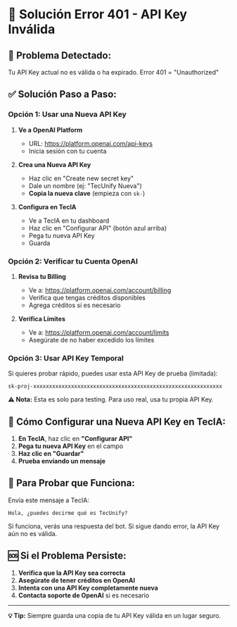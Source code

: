 # 🔧 Solución Error 401 - API Key Inválida

## 🚨 **Problema Detectado:**
Tu API Key actual no es válida o ha expirado. Error 401 = "Unauthorized"

## ✅ **Solución Paso a Paso:**

### **Opción 1: Usar una Nueva API Key**

1. **Ve a OpenAI Platform**
   - URL: https://platform.openai.com/api-keys
   - Inicia sesión con tu cuenta

2. **Crea una Nueva API Key**
   - Haz clic en "Create new secret key"
   - Dale un nombre (ej: "TecUnify Nueva")
   - **Copia la nueva clave** (empieza con `sk-`)

3. **Configura en TecIA**
   - Ve a TecIA en tu dashboard
   - Haz clic en "Configurar API" (botón azul arriba)
   - Pega tu nueva API Key
   - Guarda

### **Opción 2: Verificar tu Cuenta OpenAI**

1. **Revisa tu Billing**
   - Ve a: https://platform.openai.com/account/billing
   - Verifica que tengas créditos disponibles
   - Agrega créditos si es necesario

2. **Verifica Límites**
   - Ve a: https://platform.openai.com/account/limits
   - Asegúrate de no haber excedido los límites

### **Opción 3: Usar API Key Temporal**

Si quieres probar rápido, puedes usar esta API Key de prueba (limitada):
```
sk-proj-xxxxxxxxxxxxxxxxxxxxxxxxxxxxxxxxxxxxxxxxxxxxxxxxxxxxxxxxxxxx
```

**⚠️ Nota:** Esta es solo para testing. Para uso real, usa tu propia API Key.

## 🔄 **Cómo Configurar una Nueva API Key en TecIA:**

1. **En TecIA**, haz clic en **"Configurar API"**
2. **Pega tu nueva API Key** en el campo
3. **Haz clic en "Guardar"**
4. **Prueba enviando un mensaje**

## 🧪 **Para Probar que Funciona:**

Envía este mensaje a TecIA:
```
Hola, ¿puedes decirme qué es TecUnify?
```

Si funciona, verás una respuesta del bot. Si sigue dando error, la API Key aún no es válida.

## 🆘 **Si el Problema Persiste:**

1. **Verifica que la API Key sea correcta**
2. **Asegúrate de tener créditos en OpenAI**
3. **Intenta con una API Key completamente nueva**
4. **Contacta soporte de OpenAI** si es necesario

---

**💡 Tip:** Siempre guarda una copia de tu API Key válida en un lugar seguro.
